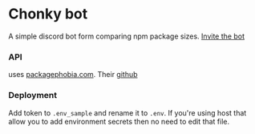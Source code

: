 # Chonky bot 
A simple discord bot form comparing npm package sizes. 
[Invite the bot](https://discord.com/oauth2/authorize?client_id=981224787231793182&scope=bot&permissions=0)

### API
uses [packagephobia.com](packagephobia.com). Their [github](https://github.com/styfle/packagephobia/blob/main/API.md)

### Deployment
Add token to `.env_sample` and rename it to `.env`.
If you're using host that allow you to add environment secrets then no need to edit that file.

